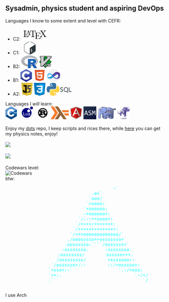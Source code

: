 ## Sysadmin, physics student and aspiring DevOps
<!--
**birrabenzina/birrabenzina** is a ✨ _special_ ✨ repository because its `README.md` (this file) appears on your GitHub profile.

Here are some ideas to get you started:

- 🔭 I’m currently working on strimnizire piselo 😳
- 🌱 I’m currently learning ramzismo
- 👯 I’m looking to collaborate on ridurre il 53% dei crimini negli stati uniti
- 🤔 I’m looking for help with 😳
- 💬 Ask me about 😳
- 📫 How to reach me: non farlo 😳
- 😄 Pronouns: cazzo/piccolo
- ⚡ Fun fact: gli n mangmgiano la mermnda x rimangmere di kuel colore 😳😳😳😳
-->
<div>
	Languages I know to some extent and level with CEFR:<br/>
	<ul>
		<li>C2: <code><img height="40" src="./icons/latex.png" alt="LaTeX"></code></li>
		<li>C1: <code><img height="40" src="./icons/bash.png" alt="Shell"></code></li>
		<li>B2: <code><img height="40" src="./icons/r.svg" alt="R"></code> <code><img height="40" src="./icons/vim.svg" alt="Vimscript"></code></li>
		<li>B1: <code><img height="40" src="./icons/c.png" alt="C"></code> <code><img height="40" src="./icons/html.png" alt="HTML"></code> <code><img height="40" src="./icons/vba.png"></code></li>
		<li>A2: <code><img height="40" src="./icons/js.jpg" alt="JavaScript"></code> <code><img height="40" src="./icons/css1.png" alt="CSS"></code> <code><img height="40" src="./icons/python.png" alt="Python"></code><code><img height="40" src="./icons/sql.png" alt="SQL"></code></li>
	</ul>
</div>
<div>
	Languages I <i>will</i> learn:<br/>
	<code><img height="40" src="./icons/cpp.png" alt="C++"></code>
	<code><img height="40" src="./icons/lua.png" alt="Lua"></code>
	<code><img height="40" src="./icons/rust.jpg" alt="Rust"></code>
	<code><img height="40" src="./icons/haskell.png" alt="Haskell"></code>
	<code><img height="40" src="./icons/angular.png" alt="Angular"></code>
	<code><img height="40" src="./icons/assembly.png" alt="Assembly"></code>
	<code><img height="40" src="./icons/php.png" alt="PHP"></code>
	<code><img height="40" src="./icons/cobol.jpg" alt="COBOL"></code>
</div>
<br/>
<div>
	Enjoy my <a href="https://github.com/birrabenzina/dots">dots</a> repo, I keep scripts and rices there, while <a href="https://github.com/birrabenzina/spicyphysics">here</a> you can get my physics notes, enjoy!
</div>
<br/>
<div><img src="https://github-readme-stats.vercel.app/api?username=birrabenzina&show_icons=true&theme=radical"></div>
<br/>
<div><img src="https://github-readme-stats.vercel.app/api/top-langs/?username=birrabenzina&theme=radical&layout=compact"></div>
<br/>
<div>
Codewars level:<br/>
<img src="https://www.codewars.com/users/birrabenzina/badges/large" alt="Codewars"><br/>
</div>
<div>
	btw:<br/>
	<pre style="text-align:center;">
		<font style="color:#54FFFF;"><b> 	           -`</b></font> 
		<font style="color:#54FFFF;"><b>                  .o+`</b></font>                  
		<font style="color:#54FFFF;"><b>                 `ooo/</b></font>                  
		<font style="color:#54FFFF;"><b>                `+oooo:</b></font>                 
		<font style="color:#54FFFF;"><b>               `+oooooo:</b></font>                
		<font style="color:#54FFFF;"><b>               -+oooooo+:</b></font>               
		<font style="color:#54FFFF;"><b>             `/:-:++oooo+:</b></font>              
		<font style="color:#54FFFF;"><b>            `/++++/+++++++:</b></font>             
		<font style="color:#54FFFF;"><b>           `/++++++++++++++:</b></font>            
		<font style="color:#54FFFF;"><b>          `/+++ooooooooooooo/`</b></font>          
		<font style="color:#54FFFF;"><b>         ./ooosssso++osssssso+`</b></font>         
		<font style="color:#54FFFF;"><b>        .oossssso-````/ossssss+`</b></font>        
		<font style="color:#54FFFF;"><b>       -osssssso.      :ssssssso.</b></font>       
		<font style="color:#54FFFF;"><b>      :osssssss/        osssso+++.</b></font>       
		<font style="color:#54FFFF;"><b>     /ossssssss/        +ssssooo/-</b></font>      
		<font style="color:#54FFFF;"><b>   `/ossssso+/:-        -:/+osssso+-</b></font>    
		<font style="color:#54FFFF;"><b>  `+sso+:-`                 `.-/+oso:</b></font>   
		<font style="color:#54FFFF;"><b> `++:.                           `-/+/</b></font>
		<font style="color:#54FFFF;"><b> .`                                 `/</b></font>
	</pre>
	I use Arch
</div><br/>
